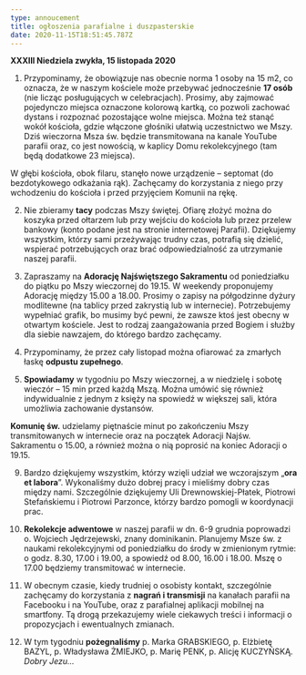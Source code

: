 ```yaml
---
type: annoucement
title: ogłoszenia parafialne i duszpasterskie
date: 2020-11-15T18:51:45.787Z
---
```

<!--StartFragment-->

**XXXIII Niedziela zwykła, 15 listopada 2020**

1. Przypominamy, że obowiązuje nas obecnie norma 1 osoby na 15 m2, co oznacza, że w naszym kościele może przebywać jednocześnie **17 osób** (nie licząc posługujących w celebracjach). Prosimy, aby zajmować pojedynczo miejsca oznaczone kolorową kartką, co pozwoli zachować dystans i rozpoznać pozostające wolne miejsca. Można też stanąć wokół kościoła, gdzie włączone głośniki ułatwią uczestnictwo we Mszy. Dziś wieczorna Msza św. będzie transmitowana na kanale YouTube parafii oraz, co jest nowością, w kaplicy Domu rekolekcyjnego (tam będą dodatkowe 23 miejsca).

W głębi kościoła, obok filaru, stanęło nowe urządzenie – septomat (do bezdotykowego odkażania rąk). Zachęcamy do korzystania z niego przy wchodzeniu do kościoła i przed przyjęciem Komunii na rękę.

2. Nie zbieramy **tacy** podczas Mszy świętej. Ofiarę złożyć można do koszyka przed ołtarzem lub przy wejściu do kościoła lub przez przelew bankowy (konto podane jest na stronie internetowej Parafii). Dziękujemy wszystkim, którzy sami przeżywając trudny czas, potrafią się dzielić, wspierać potrzebujących oraz brać odpowiedzialność za utrzymanie naszej parafii.

3. Zapraszamy na **Adorację Najświętszego Sakramentu** od poniedziałku do piątku po Mszy wieczornej do 19.15. W weekendy proponujemy Adorację między 15.00 a 18.00. Prosimy o zapisy na półgodzinne dyżury modlitewne (na tablicy przed zakrystią lub w internecie). Potrzebujemy wypełniać grafik, bo musimy być pewni, że zawsze ktoś jest obecny w otwartym kościele. Jest to rodzaj zaangażowania przed Bogiem i służby dla siebie nawzajem, do którego bardzo zachęcamy.

4. Przypominamy, że przez cały listopad można ofiarować za zmarłych łaskę **odpustu zupełnego**.

5. **Spowiadamy** w tygodniu po Mszy wieczornej, a w niedzielę i sobotę wieczór – 15 min przed każdą Mszą. Można umówić się również indywidualnie z jednym z księży na spowiedź w większej sali, która umożliwia zachowanie dystansów.

**Komunię św.** udzielamy piętnaście minut po zakończeniu Mszy transmitowanych w internecie oraz na początek Adoracji Najśw. Sakramentu o 15.00, a również można o nią poprosić na koniec Adoracji o 19.15.

9. Bardzo dziękujemy wszystkim, którzy wzięli udział we wczorajszym „**ora et labora**”. Wykonaliśmy dużo dobrej pracy i mieliśmy dobry czas między nami. Szczególnie dziękujemy Uli Drewnowskiej-Płatek, Piotrowi Stefańskiemu i Piotrowi Parzonce, którzy bardzo pomogli w koordynacji prac. 

10. **Rekolekcje adwentowe** w naszej parafii w dn. 6-9 grudnia poprowadzi o. Wojciech Jędrzejewski, znany dominikanin. Planujemy Msze św. z naukami rekolekcyjnymi od poniedziałku do środy w zmienionym rytmie: o godz. 8.30, 17.00 i 19.00, a spowiedź od 8.00, 16.00 i 18.00. Mszę o 17.00 będziemy transmitować w internecie.

11. W obecnym czasie, kiedy trudniej o osobisty kontakt, szczególnie zachęcamy do korzystania z **nagrań i transmisji** na kanałach parafii na Facebooku i na YouTube, oraz z parafialnej aplikacji mobilnej na smartfony. Tą drogą przekazujemy wiele ciekawych treści i informacji o propozycjach i ewentualnych zmianach.

11. W tym tygodniu **pożegnaliśmy** p. Marka GRABSKIEGO, p. Elżbietę BAZYL, p. Władysława ŻMIEJKO, p. Marię PENK, p. Alicję KUCZYŃSKĄ. *Dobry Jezu…*

<!--EndFragment-->